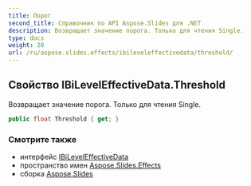 ```yaml
---
title: Порог
second_title: Справочник по API Aspose.Slides для .NET
description: Возвращает значение порога. Только для чтения Single.
type: docs
weight: 20
url: /ru/aspose.slides.effects/ibileveleffectivedata/threshold/
---
```


## Свойство IBiLevelEffectiveData.Threshold

Возвращает значение порога. Только для чтения Single.

```csharp
public float Threshold { get; }
```

### Смотрите также

* интерфейс [IBiLevelEffectiveData](../../ibileveleffectivedata)
* пространство имен [Aspose.Slides.Effects](../../ibileveleffectivedata)
* сборка [Aspose.Slides](../../../)

<!-- DO NOT EDIT: сгенерировано xmldocmd для Aspose.Slides.dll -->